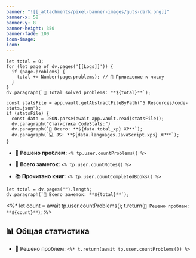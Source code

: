 ```yaml
---
banner: "![[_attachments/pixel-banner-images/guts-dark.png]]"
banner-x: 58
banner-y: 8
banner-height: 350
banner-fade: 100
icon-image: 
icon:
---
```


```dataviewjs
let total = 0;
for (let page of dv.pages('[[Logs]]')) {
  if (page.problems) {
    total += Number(page.problems); // 🔧 Приведение к числу
  }
}
dv.paragraph(`🧩 Total solved problems: **${total}**`);

```

```dataviewjs
const statsFile = app.vault.getAbstractFileByPath("5 Resources/code-stats.json");
if (statsFile) {
  const data = JSON.parse(await app.vault.read(statsFile));
  dv.paragraph("Статистика CodeStats:")
  dv.paragraph(`🧠 Всего: **${data.total_xp} XP**`);
  dv.paragraph(`💻 JS: **${data.languages.JavaScript.xps} XP**`);
}
```

- 🧩 **Решено проблем:** `<% tp.user.countProblems() %>`
    
- 📁 **Всего заметок:** `<% tp.user.countNotes() %>`
    
- 📚 **Прочитано книг:** `<% tp.user.countCompletedBooks() %>`

```dataviewjs
let total = dv.pages("").length;
dv.paragraph(`🧩 Всего заметок: **${total}**`);
```



<%* 
let count = await tp.user.countProblems();
t.return(`🧩 Решено проблем: **${count}**`);
%>

## 📊 Общая статистика

- 🧩 Решено проблем: `<%* t.return(await tp.user.countProblems()) %>`

